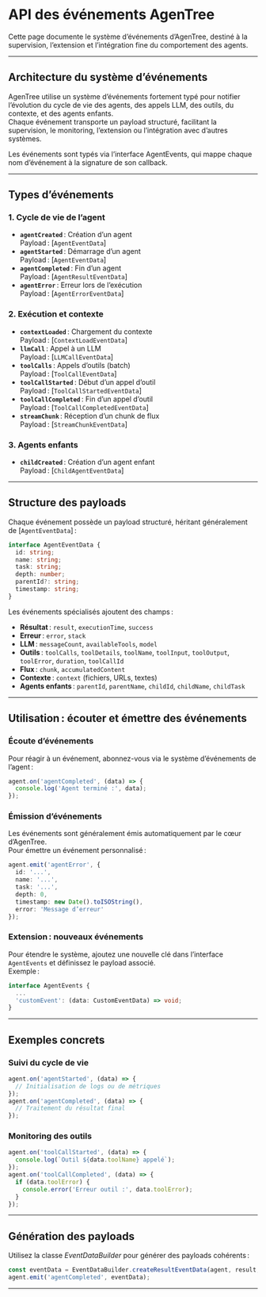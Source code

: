 # API des événements AgenTree

Cette page documente le système d’événements d’AgenTree, destiné à la supervision, l’extension et l’intégration fine du comportement des agents.

---

## Architecture du système d’événements

AgenTree utilise un système d’événements fortement typé pour notifier l’évolution du cycle de vie des agents, des appels LLM, des outils, du contexte, et des agents enfants.  
Chaque événement transporte un payload structuré, facilitant la supervision, le monitoring, l’extension ou l’intégration avec d’autres systèmes.

Les événements sont typés via l’interface AgentEvents, qui mappe chaque nom d’événement à la signature de son callback.

---

## Types d’événements

### 1. Cycle de vie de l’agent

- **`agentCreated`** : Création d’un agent  
  Payload : [`AgentEventData`]
- **`agentStarted`** : Démarrage d’un agent  
  Payload : [`AgentEventData`]
- **`agentCompleted`** : Fin d’un agent  
  Payload : [`AgentResultEventData`]
- **`agentError`** : Erreur lors de l’exécution  
  Payload : [`AgentErrorEventData`]

### 2. Exécution et contexte

- **`contextLoaded`** : Chargement du contexte  
  Payload : [`ContextLoadEventData`]
- **`llmCall`** : Appel à un LLM  
  Payload : [`LLMCallEventData`]
- **`toolCalls`** : Appels d’outils (batch)  
  Payload : [`ToolCallEventData`]
- **`toolCallStarted`** : Début d’un appel d’outil  
  Payload : [`ToolCallStartedEventData`]
- **`toolCallCompleted`** : Fin d’un appel d’outil  
  Payload : [`ToolCallCompletedEventData`]
- **`streamChunk`** : Réception d’un chunk de flux  
  Payload : [`StreamChunkEventData`]

### 3. Agents enfants

- **`childCreated`** : Création d’un agent enfant  
  Payload : [`ChildAgentEventData`]

---

## Structure des payloads

Chaque événement possède un payload structuré, héritant généralement de [`AgentEventData`] :

```typescript
interface AgentEventData {
  id: string;
  name: string;
  task: string;
  depth: number;
  parentId?: string;
  timestamp: string;
}
```

Les événements spécialisés ajoutent des champs :

- **Résultat** : `result`, `executionTime`, `success`
- **Erreur** : `error`, `stack`
- **LLM** : `messageCount`, `availableTools`, `model`
- **Outils** : `toolCalls`, `toolDetails`, `toolName`, `toolInput`, `toolOutput`, `toolError`, `duration`, `toolCallId`
- **Flux** : `chunk`, `accumulatedContent`
- **Contexte** : `context` (fichiers, URLs, textes)
- **Agents enfants** : `parentId`, `parentName`, `childId`, `childName`, `childTask`


---

## Utilisation : écouter et émettre des événements

### Écoute d’événements

Pour réagir à un événement, abonnez-vous via le système d’événements de l’agent :

```typescript
agent.on('agentCompleted', (data) => {
  console.log('Agent terminé :', data);
});
```

### Émission d’événements

Les événements sont généralement émis automatiquement par le cœur d’AgenTree.  
Pour émettre un événement personnalisé :

```typescript
agent.emit('agentError', {
  id: '...',
  name: '...',
  task: '...',
  depth: 0,
  timestamp: new Date().toISOString(),
  error: 'Message d’erreur'
});
```

### Extension : nouveaux événements

Pour étendre le système, ajoutez une nouvelle clé dans l’interface `AgentEvents` et définissez le payload associé.  
Exemple :

```typescript
interface AgentEvents {
  ...
  'customEvent': (data: CustomEventData) => void;
}
```

---

## Exemples concrets

### Suivi du cycle de vie

```typescript
agent.on('agentStarted', (data) => {
  // Initialisation de logs ou de métriques
});
agent.on('agentCompleted', (data) => {
  // Traitement du résultat final
});
```

### Monitoring des outils

```typescript
agent.on('toolCallStarted', (data) => {
  console.log(`Outil ${data.toolName} appelé`);
});
agent.on('toolCallCompleted', (data) => {
  if (data.toolError) {
    console.error('Erreur outil :', data.toolError);
  }
});
```

---

## Génération des payloads

Utilisez la classe *EventDataBuilder* pour générer des payloads cohérents :

```typescript
const eventData = EventDataBuilder.createResultEventData(agent, result, 123);
agent.emit('agentCompleted', eventData);
```

---
